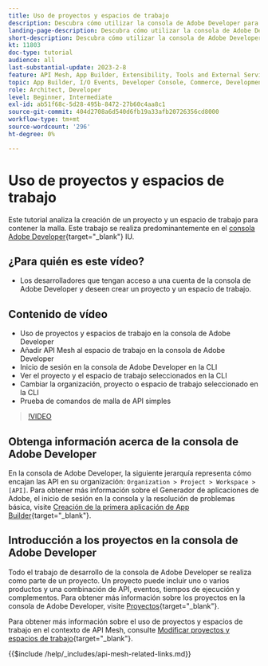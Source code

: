 ```yaml
---
title: Uso de proyectos y espacios de trabajo
description: Descubra cómo utilizar la consola de Adobe Developer para trabajar con proyectos y espacios de trabajo.
landing-page-description: Descubra cómo utilizar la consola de Adobe Developer. Obtenga información sobre los proyectos y espacios de trabajo que se utilizarán con API Mesh.
short-description: Descubra cómo utilizar la consola de Adobe Developer. Obtenga información sobre los proyectos y espacios de trabajo que se utilizarán con API Mesh.
kt: 11803
doc-type: tutorial
audience: all
last-substantial-update: 2023-2-8
feature: API Mesh, App Builder, Extensibility, Tools and External Services, Backend Development
topic: App Builder, I/O Events, Developer Console, Commerce, Development, Integrations
role: Architect, Developer
level: Beginner, Intermediate
exl-id: ab51f68c-5d28-495b-8472-27b60c4aa8c1
source-git-commit: 404d2708a6d540d6fb19a33afb20726356cd8000
workflow-type: tm+mt
source-wordcount: '296'
ht-degree: 0%

---
```


# Uso de proyectos y espacios de trabajo

Este tutorial analiza la creación de un proyecto y un espacio de trabajo para contener la malla. Este trabajo se realiza predominantemente en el [consola Adobe Developer](https://developer.adobe.com/console){target="_blank"} IU.

## ¿Para quién es este vídeo?

* Los desarrolladores que tengan acceso a una cuenta de la consola de Adobe Developer y deseen crear un proyecto y un espacio de trabajo.

## Contenido de vídeo

* Uso de proyectos y espacios de trabajo en la consola de Adobe Developer
* Añadir API Mesh al espacio de trabajo en la consola de Adobe Developer
* Inicio de sesión en la consola de Adobe Developer en la CLI
* Ver el proyecto y el espacio de trabajo seleccionados en la CLI
* Cambiar la organización, proyecto o espacio de trabajo seleccionado en la CLI
* Prueba de comandos de malla de API simples

>[!VIDEO](https://video.tv.adobe.com/v/3414123?quality=12&learn=on)

## Obtenga información acerca de la consola de Adobe Developer

En la consola de Adobe Developer, la siguiente jerarquía representa cómo encajan las API en su organización: `Organization > Project > Workspace > [API]`. Para obtener más información sobre el Generador de aplicaciones de Adobe, el inicio de sesión en la consola y la resolución de problemas básica, visite [Creación de la primera aplicación de App Builder](https://developer.adobe.com/app-builder/docs/getting_started/first_app/){target="_blank"}.

## Introducción a los proyectos en la consola de Adobe Developer

Todo el trabajo de desarrollo de la consola de Adobe Developer se realiza como parte de un proyecto. Un proyecto puede incluir uno o varios productos y una combinación de API, eventos, tiempos de ejecución y complementos. Para obtener más información sobre los proyectos en la consola de Adobe Developer, visite [Proyectos](https://developer.adobe.com/developer-console/docs/guides/projects/){target="_blank"}.

Para obtener más información sobre el uso de proyectos y espacios de trabajo en el contexto de API Mesh, consulte [Modificar proyectos y espacios de trabajo](https://developer.adobe.com/graphql-mesh-gateway/gateway/create-mesh/#modify-projects-and-workspaces){target="_blank"}.

{{$include /help/_includes/api-mesh-related-links.md}}
